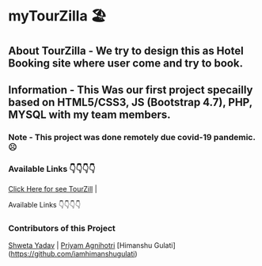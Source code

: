 # myTourZilla 🏖
## About TourZilla - We try to design this as Hotel Booking site where user come and try to book.
## Information - This Was our first project specailly based on HTML5/CSS3, JS (Bootstrap 4.7), PHP, MYSQL with my team members.
### Note - This project was done remotely due covid-19 pandemic. ☹
### Available Links 👇👇👇👇

[Click Here for see TourZill](https://rahulbarasa.github.io/tourzilla/) |

Available Links 👇👇👇👇

### Contributors of this Project
[Shweta Yadav](https://github.com/shweta-50) | 
[Priyam Agnihotri](https://github.com/priyam-272)
[Himanshu Gulati] (https://github.com/iamhimanshugulati)
